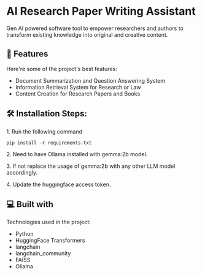 <h1 align="left" id="title">AI Research Paper Writing Assistant</h1>

<p id="description">Gen AI powered software tool to empower researchers and authors to transform existing knowledge into original and creative content.</p>

  
  
<h2>🧐 Features</h2>

Here're some of the project's best features:

*   Document Summarization and Question Answering System
*   Information Retrieval System for Research or Law
*   Content Creation for Research Papers and Books

<h2>🛠️ Installation Steps:</h2>

<p>1. Run the following command</p>

```
pip install -r requirements.txt
```

<p>2. Need to have Ollama installed with gemma:2b model.</p>

<p>3. If not replace the usage of gemma:2b with any other LLM model accordingly.</p>
<p>4. Update the huggingface access token.<p>

  
  
<h2>💻 Built with</h2>

Technologies used in the project:

*   Python
*   HuggingFace Transformers
*   langchain
*   langchain\_community
*   FAISS
*   Ollama
